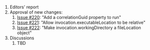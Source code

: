1. Editors' report
1. Approval of new changes:
    1. [Issue #220](https://github.com/oasis-tcs/sarif-spec/issues/220): "Add a correlationGuid property to run"
    1. [Issue #221](https://github.com/oasis-tcs/sarif-spec/issues/221): "Allow invocation.executableLocation to be relative"
    1. [Issue #222](https://github.com/oasis-tcs/sarif-spec/issues/222): "Make invocation.workingDirectory a fileLocation object"
1. Discussions
    1. TBD
